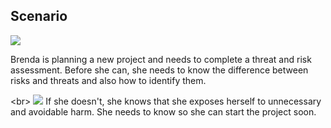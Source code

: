 
## Scenario

![](scenario.png)

Brenda is planning a new project and needs to complete a threat and risk assessment. Before she can, she needs to know the difference between risks and threats and also how to identify them.

&lt;br&gt;
![](scenario.png)
If she doesn&#39;t, she knows that she exposes herself to unnecessary and avoidable harm. She needs to know so she can start the project soon.
